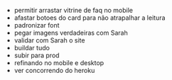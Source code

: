 - permitir arrastar vitrine de faq no mobile
- afastar botoes do card para não atrapalhar a leitura
- padronizar font
- pegar imagens verdadeiras com Sarah
- validar com Sarah o site
- buildar tudo
- subir para prod
- refinando no mobile e desktop
- ver concorrendo do heroku
